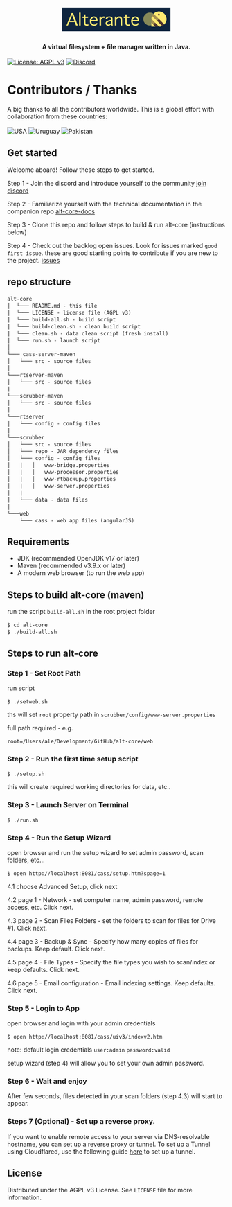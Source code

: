 <h1 align="center">
  <br>
  <img src="https://github.com/sync-different/.github/blob/main/alt-logo.png" alt="Alterante Core" width="250">
</h1>
<h4 align="center">A virtual filesystem + file manager written in Java.
</h4>

[![License: AGPL v3](https://img.shields.io/badge/License-AGPL_v3-blue.svg)](https://www.gnu.org/licenses/agpl-3.0)
[![Discord](https://img.shields.io/discord/1153355258236502046)](https://discord.com/invite/Gjw9sqYuUY)

# Contributors / Thanks

A big thanks to all the contributors worldwide. This is a global effort with collaboration from these countries:
<br><br>
![USA](https://raw.githubusercontent.com/stevenrskelton/flag-icon/master/png/75/country-4x3/us.png "United States")
![Uruguay](https://raw.githubusercontent.com/stevenrskelton/flag-icon/master/png/75/country-4x3/uy.png "Uruguay")
![Pakistan](https://raw.githubusercontent.com/stevenrskelton/flag-icon/master/png/75/country-4x3/pk.png "Pakistan")

## Get started

Welcome aboard! Follow these steps to get started.

Step 1 - Join the discord and introduce yourself to the community <a href="https://discord.com/invite/Gjw9sqYuUY">join discord</a>

Step 2 - Familiarize yourself with the technical documentation in the companion repo <a href="https://github.com/sync-different/alt-core-docs">alt-core-docs</a>

Step 3 - Clone this repo and follow steps to build & run alt-core (instructions below)

Step 4 - Check out the backlog open issues. Look for issues marked `good first issue`. these are good starting points to contribute if you are new to the project. <a href="https://github.com/sync-different/alt-core/issues">issues</a>

## repo structure

```
alt-core
│  └─── README.md - this file
│  └─── LICENSE - license file (AGPL v3)
|  └─── build-all.sh - build script
|  └─── build-clean.sh - clean build script
|  └─── clean.sh - data clean script (fresh install)
|  └─── run.sh - launch script
│
└─── cass-server-maven
│   └─── src - source files
│
└───rtserver-maven
│   └─── src - source files
|
└───scrubber-maven
│   └─── src - source files
|
└───rtserver
│   └─── config - config files  
|
└───scrubber 
│   └─── src - source files
│   └─── repo - JAR dependency files
│   └─── config - config files
│   |   │   www-bridge.properties
│   |   │   www-processor.properties
│   |   │   www-rtbackup.properties
│   |   │   www-server.properties
│   |
|   └─── data - data files
│   
└───web
    └─── cass - web app files (angularJS)

```
## Requirements
- JDK (recommended OpenJDK v17 or later)
- Maven (recommended v3.9.x or later)
- A modern web browser (to run the web app)

## Steps to build alt-core (maven)
run the script ``build-all.sh`` in the root project folder
```
$ cd alt-core
$ ./build-all.sh
```

## Steps to run alt-core

### Step 1 - Set Root Path

run script
```
$ ./setweb.sh
```
ths will set ``root`` property path in ``scrubber/config/www-server.properties``

full path required - e.g.
```
root=/Users/ale/Development/GitHub/alt-core/web
```

### Step 2 - Run the first time setup script

```
$ ./setup.sh
```
this will create required working directories for data, etc..

### Step 3 - Launch Server on Terminal

```
$ ./run.sh
```

### Step 4 - Run the Setup Wizard
open browser and run the setup wizard to set admin password, scan folders, etc...

```
$ open http://localhost:8081/cass/setup.htm?spage=1
```
4.1 choose Advanced Setup, click next

4.2 page 1 - Network - set computer name, admin password, remote access, etc. Click next.

4.3 page 2 - Scan Files Folders - set the folders to scan for files for Drive #1.  Click next.

4.4 page 3 - Backup & Sync - Specify how many copies of files for backups. Keep default. Click next.

4.5 page 4 - File Types - Specify the file types you wish to scan/index or keep defaults.  Click next.

4.6 page 5 - Email configuration - Email indexing settings. Keep defaults. Click next.


### Step 5 - Login to App
open browser and login with your admin credentials
```
$ open http://localhost:8081/cass/uiv3/indexv2.htm

```
note: default login credentials ``user:admin`` ``password:valid``

setup wizard (step 4) will allow you to set your own admin password.

### Step 6 - Wait and enjoy
After few seconds, files detected in your scan folders (step 4.3) will start to appear.

### Steps 7 (Optional) - Set up a reverse proxy.
If you want to enable remote access to your server via DNS-resolvable hostname, you can set up a reverse proxy or tunnel.
To set up a Tunnel using Cloudflared, use the following guide <a href="https://github.com/sync-different/alt-core-docs/blob/main/HOWTO_Clouflared.md">here</a> to set up a tunnel.

## License
Distributed under the AGPL v3 License. See ``LICENSE`` file for more information.
